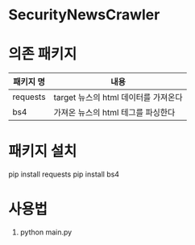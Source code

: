 # SecurityNewsCrawler

# 의존 패키지
| 패키지 명 | 내용 |
| ------ | ------ |
|requests| target 뉴스의 html 데이터를 가져온다 |
| bs4 | 가져온 뉴스의 html 테그를 파싱한다 |

# 패키지 설치
pip install requests
pip install bs4

# 사용법

1. python main.py
